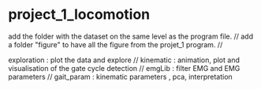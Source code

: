 # project_1_locomotion

add the folder with the dataset on the same level as the program file. //
add a folder "figure" to have all the figure from the projet_1 program. //

exploration : plot the data and explore //
kinematic : animation, plot and visualisation of the gate cycle detection //
emgLib : filter EMG and EMG parameters //
gait_param : kinematic parameters , pca, interpretation
